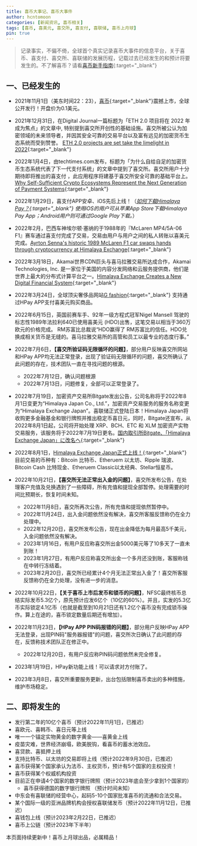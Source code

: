 ```yaml
---
title: 喜币大事记、喜币大事件
author: hcntomoon
categories: [新闻资讯, 喜币相关]
tags: [喜币, 喜美元, 喜交所, 喜支付, 喜联储, 喜币上月球]
pin: true
---
```


> 记录事实，不偏不倚，全球首个真实记录喜币大事件的信息平台，关于喜币、喜支付、喜交所、喜联储的发展历程，记载过去已经发生的和预计将要发生的。不了解喜币？请看[喜币新手指南](/posts/%E5%96%9C%E5%B8%81%E6%96%B0%E6%89%8B%E6%8C%87%E5%8D%97/){:target="_blank"}

## 一、已经发生的

- 2021年11月1日（美东时间22：23），[喜币](https://himalaya.exchange/trading/){:target="_blank"}震撼上市，全球公开发行！开盘价为0.1美元。
- 2021年12月31日，在Digital Journal一篇标题为「ETH 2.0 项目将在 2022 年成为焦点」的文章中, 特别提到喜交所开创性的基础设施。喜交所被公认为加密领域的未来领导者，并因其安全可靠的交易平台以及富有远见的加密货币生态系统而受到赞誉。
[ETH 2.0 projects are set take the limelight in 2022](https://www.digitaljournal.com/business/eth-2-0-projects-are-set-take-the-limelight-in-2022/article){:target="_blank"}  

- 2022年1月4日，由techtimes.com发布，标题为「为什么自给自足的加密货币生态系统代表了下一代支付系统」的文章中提到了喜交所。喜交所用户十分期待即将推出的喜支付 ，此应用程序将建基于喜交所安全可靠的基础平台上。[Why Self-Sufficient Crypto Ecosystems Represent the Next Generation of Payment Systems](https://www.techtimes.com/articles/270060/20220104/why-self-sufficient-crypto-ecosystems-represent-the-next-generation-of-payment-systems.htm){:target="_blank"}  
- 2022年1月29日，喜支付APP安卓、iOS先后上线！（*[如何下载Himalaya Pay？](https://himalaya-exchange.zendesk.com/hc/zh-cn/articles/4419156281105-%E5%A6%82%E4%BD%95%E4%B8%8B%E8%BD%BDHimalaya-Pay-){:target="_blank"}  使用iOS的用户可从苹果App Store下载Himalaya Pay App；Android用户则可通过Google Play下载。*）

- 2022年2月，巴西车神埃尔顿·塞纳的于1988年的『McLaren MP4/5A-06 F1』赛车通过喜支付完成了交易，交易由用户与用户之间的私人转账以喜美元完成。[Ayrton Senna's historic 1989 McLaren F1 car swaps hands through cryptocurrency at Himalaya Exchange](https://www.prnewswire.co.uk/news-releases/ayrton-senna-s-historic-1989-mclaren-f1-car-swaps-hands-through-cryptocurrency-at-himalaya-exchange-880227508.html){:target="_blank"}
- 2022年3月18日，Akamai世界CDN巨头与喜马拉雅交易所达成合作，Akamai Technologies, Inc. 是一家位于美国的内容分发网络和云服务提供商，他们是世界上最大的分布式计算平台之一。[Himalaya Exchange Creates a New Digital Financial System](https://www.akamai.com/blog/edge/himalaya-exchange?utm_source=twitter&utm_medium=social_corporate&utm_campaign=F-MC-52611){:target="_blank"}
- 2022年3月24日，全球顶尖奢侈品网站[G fashion](https://gfashion.com/){:target="_blank"} 支持通过HPay APP支付喜美元购买商品。
- 2022年6月15日，英国前赛车手、92年一级方程式冠军Nigel Mansell 驾驶的标志性1989年法拉利640已使用喜美元 (HDO)出售，这笔交易以相当于360万欧元的价格完成。 RM苏富比总裁说“HDO赢得了 RM苏富比的信任。HDO兑换成相关货币是无缝的。喜马拉雅交易所的高管和员工以最专业的态度行事。”
- 2022年7月6日，**【喜交所验证码无限循环的问题】**，部分用户反映喜交所网站和HPay APP均无法正常登录，出现了验证码无限循环的问题，喜交所确认了此问题的存在，技术团队一直在寻找问题的根源。
  - 2022年7月12日，确认问题根源
  - 2022年7月13日，问题修复，全部可以正常登录了。
- 2022年7月19日，加密资产交易所Bitgate发出公告，公司名称将于2022年8月1日变更为“Himalaya Japan Co., Ltd.”，加密资产交易服务的服务名称变更为“Himalaya Exchange Japan”。喜联储正式登陆日本！Himalaya Japan将收购更多金融基金和银行牌照并推出稳定币喜日元，同时，Bitgate还宣布，从2022年8月1日起，公司将开始处理 XRP、BCH、ETC 和 XLM 加密资产实物交易服务，该服务将于2022年7月19日更名。[国内取引所Bitgate、「Himalaya Exchange Japan」に改名へ](https://coinpost.jp/?p=368993){:target="_blank"}
- 2022年8月1日，[Himalaya Exchange Japan正式上线！](https://j-himalaya.co.jp/){:target="_blank"} 目前交易的币种有：Bitcoin 比特币、Etheruem 以太坊、Ripple 瑞波、Bitcoin Cash 比特现金、Etheruem Classic以太经典、Stellar恒星币。
- 2022年10月21日，**【喜交所无法正常出入金的问题】**，喜交所发布公告，在处理客户充值及兑换遇到了一些障碍，所有充值和提现全部暂停。处理需要的时间比预期长，恢复时间未知。
  - 2022年11月8日，喜交所再次公告，所有充值和提现依然暂停中。
  - 2022年11月24日，出入金问题依然没有解决，喜交所客服反馈称仍在全力处理中。
  - 2022年12月20日，喜交所发布公告，现在出金降低为每月最高5千美元，入金问题依然没有解决。
  - 2023年1月16日，有用户反应称喜交所出金5000美元等了10多天了一直未到账！
  - 2023年1月27日，有用户反应称喜交所出金一个多月还没到账，客服称钱在中转行冻结着。
  - 2023年2月20日，喜交所已经累计4个月无法正常出入金了！喜交所客服反馈称仍在全力处理，没有进一步的消息。
- 2022年10月22日，**【关于喜币上市后发币和锁币的问题】**，NFSC最终核币总结实际发币5.3亿个，原先预计应发6亿个（10亿的60%）。并且，实发的5.3亿币实际锁定4.1亿币（也就是截至到10月21日还有1.2亿个喜币没有完成锁币操作。算上在途的，喜币锁定数量后期还有增加）。
- 2022年11月23日，**【HPay APP PIN码报错的问题】**，部分用户反映HPay APP无法登录，出现PIN码"服务器报错"的问题，喜交所次日确认了此问题的存在，反馈称技术团队正在修正中。
  - 2022年12月20日，有用户反应称PIN码问题依然未完全修复。
- 2023年1月19日，HPay新功能上线！可以请求对方付账了。
- 2023年3月8日，喜交所重要服务更新，出台包括限制喜币卖出的多种措施，维护市场稳定。

## 二、即将发生的

- 发行第二年的10亿个喜币（预计2022年11月1日，已推迟）
- 喜欧元、喜韩币、喜日元等上线
- 唯一一个锚定实物黄金的数字黄金——喜黄金上线
- 疫苗灾难，世界经济崩塌，欧美脱钩，看喜币的蓄水池效应。
- 喜贷款、喜抵押上线
- 支持比特币、以太坊的交易即将上线（预计2022年9月30日，已推迟）
- 喜币获得某个国家承认为法币、主权货币，预计有5个国家的主权投资！
- 喜币获得某个权威机构投资
- 目前正在申请4个国家的数字银行牌照（预计2023年底会至少拿到1个国家的）
  - 喜币获得德国的数字银行牌照 （预计时间未知）
- 中东会有喜联储的经营中心，起码5-10个国家批准喜币的流通和合法交易。
- 某个国际一级的亚洲品牌机构会授权喜联储发币（预计2022年11月12日，已推迟）
- 喜钱包上线（预计2023年2月22日，已推迟）
- 喜币上公链（预计2023年下半年）

本页面持续更新中！喜币上月球出品，必属精品！
